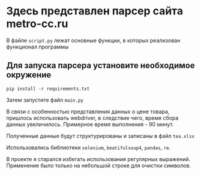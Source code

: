 # Здесь представлен парсер сайта metro-cc.ru
 В файле `script.py` лежат основные функции, в которых реализован функционал программы
## Для запуска парсера установите необходимое окружение
`pip install -r requirements.txt`

Затем запустите файл `main.py`

В связи с особенностью представления данных о цене товара, пришлось использовать webdriver, в следствие чего, время сбора
данных увеличилось. Примерное время выполнения - 90 минут.

Полученные данные будут структурированы и записаны в файл `tea.xlsx`

Использовались библиотеки `selenium`, `beatifulsoup4`, `pandas`, `re`.

В проекте я старался избегать использования регулярных выражений. Применение было только на небольшой строке для очистки символов.